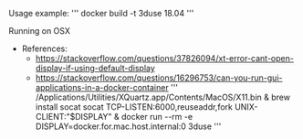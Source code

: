 Usage example:
 '''
 docker build -t 3duse 18.04
 '''

Running on OSX
 - References:
    * https://stackoverflow.com/questions/37826094/xt-error-cant-open-display-if-using-default-display
    * https://stackoverflow.com/questions/16296753/can-you-run-gui-applications-in-a-docker-container
'''
/Applications/Utilities/XQuartz.app/Contents/MacOS/X11.bin &
brew install socat
socat TCP-LISTEN:6000,reuseaddr,fork UNIX-CLIENT:\"$DISPLAY\" &
docker run --rm -e DISPLAY=docker.for.mac.host.internal:0 3duse
'''
